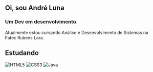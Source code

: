 ## <p align="left"> Oi, sou André Luna</p>
### Um Dev em desenvolvimento.

Atualmente estou cursando Análise e Desenvolvimento de Sistemas na Fatec Rubens Lara.

## Estudando
![HTML5](https://img.shields.io/badge/html5-%23E34F26.svg?style=for-the-badge&logo=html5&logoColor=white)
![CSS3](https://img.shields.io/badge/css3-%231572B6.svg?style=for-the-badge&logo=css3&logoColor=white)
![Java](https://img.shields.io/badge/java-%23ED8B00.svg?style=for-the-badge&logo=java&logoColor=white)



